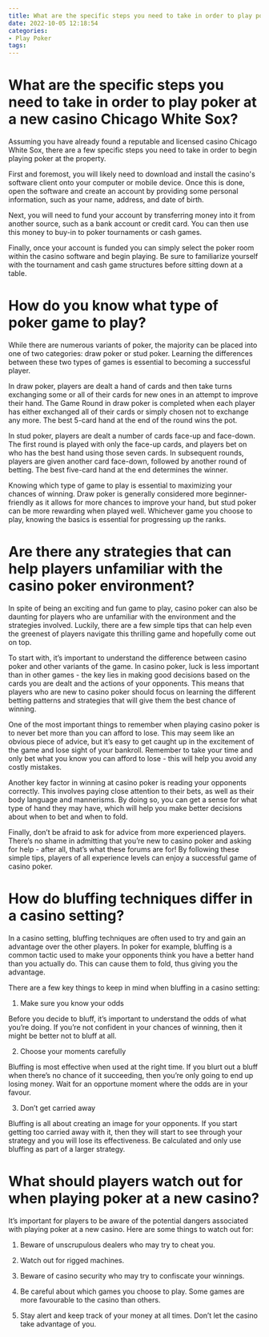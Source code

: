 ```yaml
---
title: What are the specific steps you need to take in order to play poker at a new casino Chicago White Sox
date: 2022-10-05 12:18:54
categories:
- Play Poker
tags:
---
```



#  What are the specific steps you need to take in order to play poker at a new casino Chicago White Sox?

Assuming you have already found a reputable and licensed casino Chicago White Sox, there are a few specific steps you need to take in order to begin playing poker at the property. 

First and foremost, you will likely need to download and install the casino's software client onto your computer or mobile device. Once this is done, open the software and create an account by providing some personal information, such as your name, address, and date of birth. 

Next, you will need to fund your account by transferring money into it from another source, such as a bank account or credit card. You can then use this money to buy-in to poker tournaments or cash games.

Finally, once your account is funded you can simply select the poker room within the casino software and begin playing. Be sure to familiarize yourself with the tournament and cash game structures before sitting down at a table.

#  How do you know what type of poker game to play?

While there are numerous variants of poker, the majority can be placed into one of two categories: draw poker or stud poker. Learning the differences between these two types of games is essential to becoming a successful player.

In draw poker, players are dealt a hand of cards and then take turns exchanging some or all of their cards for new ones in an attempt to improve their hand. The Game Round in draw poker is completed when each player has either exchanged all of their cards or simply chosen not to exchange any more. The best 5-card hand at the end of the round wins the pot.

In stud poker, players are dealt a number of cards face-up and face-down. The first round is played with only the face-up cards, and players bet on who has the best hand using those seven cards. In subsequent rounds, players are given another card face-down, followed by another round of betting. The best five-card hand at the end determines the winner.

Knowing which type of game to play is essential to maximizing your chances of winning. Draw poker is generally considered more beginner-friendly as it allows for more chances to improve your hand, but stud poker can be more rewarding when played well. Whichever game you choose to play, knowing the basics is essential for progressing up the ranks.

#  Are there any strategies that can help players unfamiliar with the casino poker environment?

In spite of being an exciting and fun game to play, casino poker can also be daunting for players who are unfamiliar with the environment and the strategies involved. Luckily, there are a few simple tips that can help even the greenest of players navigate this thrilling game and hopefully come out on top.

To start with, it’s important to understand the difference between casino poker and other variants of the game. In casino poker, luck is less important than in other games - the key lies in making good decisions based on the cards you are dealt and the actions of your opponents. This means that players who are new to casino poker should focus on learning the different betting patterns and strategies that will give them the best chance of winning.

One of the most important things to remember when playing casino poker is to never bet more than you can afford to lose. This may seem like an obvious piece of advice, but it’s easy to get caught up in the excitement of the game and lose sight of your bankroll. Remember to take your time and only bet what you know you can afford to lose - this will help you avoid any costly mistakes.

Another key factor in winning at casino poker is reading your opponents correctly. This involves paying close attention to their bets, as well as their body language and mannerisms. By doing so, you can get a sense for what type of hand they may have, which will help you make better decisions about when to bet and when to fold.

Finally, don’t be afraid to ask for advice from more experienced players. There’s no shame in admitting that you’re new to casino poker and asking for help - after all, that’s what these forums are for! By following these simple tips, players of all experience levels can enjoy a successful game of casino poker.

#  How do bluffing techniques differ in a casino setting?

In a casino setting, bluffing techniques are often used to try and gain an advantage over the other players. In poker for example, bluffing is a common tactic used to make your opponents think you have a better hand than you actually do. This can cause them to fold, thus giving you the advantage.

There are a few key things to keep in mind when bluffing in a casino setting:

1. Make sure you know your odds

Before you decide to bluff, it’s important to understand the odds of what you’re doing. If you’re not confident in your chances of winning, then it might be better not to bluff at all.

2. Choose your moments carefully

Bluffing is most effective when used at the right time. If you blurt out a bluff when there’s no chance of it succeeding, then you’re only going to end up losing money. Wait for an opportune moment where the odds are in your favour.

3. Don’t get carried away

Bluffing is all about creating an image for your opponents. If you start getting too carried away with it, then they will start to see through your strategy and you will lose its effectiveness. Be calculated and only use bluffing as part of a larger strategy.

#  What should players watch out for when playing poker at a new casino?

It’s important for players to be aware of the potential dangers associated with playing poker at a new casino. Here are some things to watch out for:

1) Beware of unscrupulous dealers who may try to cheat you.

2) Watch out for rigged machines.

3) Beware of casino security who may try to confiscate your winnings.

4) Be careful about which games you choose to play. Some games are more favourable to the casino than others.

5) Stay alert and keep track of your money at all times. Don’t let the casino take advantage of you.